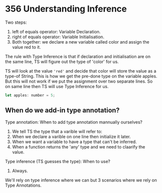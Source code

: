 # 356 Understanding Inference

Two steps:
1. left of equals operator: Variable Declaration.
2. right of equals operator: Variable Initialisation.
3. Both together: we declare a new variable called color and assign the value red to it.

The rule with Type Inference is that if declaration and initialisation are on the same line, TS will figure out the type of 'color' for us.

TS will look at the value `'red'` and decide that color will store the value as a type-of String. This is how we get the pre-done type on the variable apples. But this will not work if we put the assignment over two separate lines. So on same line then TS will use Type Inference for us.

```js
let apples: number = 5;
```

## When do we add-in type annotation?
Type annotation:
When to add type annotation mannually ourselves?
1. We tell TS the type that a varible will refer to:
2. When we declare a varible on one line then initialize it later.
3. When we want a variable to have a type that can't be inferred.
4. When a function returns the 'any' type and we need to claarify the value.

Type inference (TS guesses the type):
When to use?
1. Always.

We'll rely on type inference where we can but 3 scenarios where we rely on Type Annotations.

